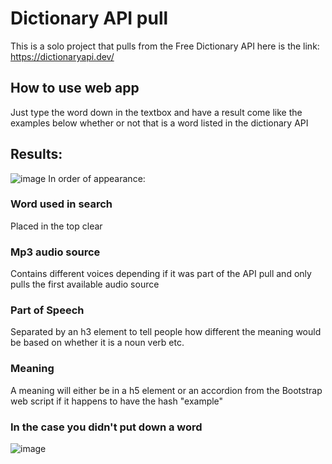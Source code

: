 # Dictionary API pull
This is a solo project that pulls from the Free Dictionary API here is the link: <https://dictionaryapi.dev/>

## How to use web app
Just type the word down in the textbox and have a result come like the examples below whether or not that is a word listed in the dictionary API
## Results:
![image](https://github.com/AdolfoNava/Dictionary-API-Ruby/assets/20283886/94cd09a4-c401-4760-bcb4-7ed432ea5cdc)
In order of appearance: 
### Word used in search 
Placed in the top clear
### Mp3 audio source
Contains different voices depending if it was part of the API pull and only pulls the first available audio source
### Part of Speech
Separated by an h3 element to tell people how different the meaning would be based on whether it is a noun verb etc.
### Meaning
A meaning will either be in a h5 element or an accordion from the Bootstrap web script if it happens to have the hash "example"


### In the case you didn't put down a word
![image](https://github.com/AdolfoNava/Dictionary-API-Ruby/assets/20283886/89906ad6-ea48-41b5-912e-4a3dad9babae)
